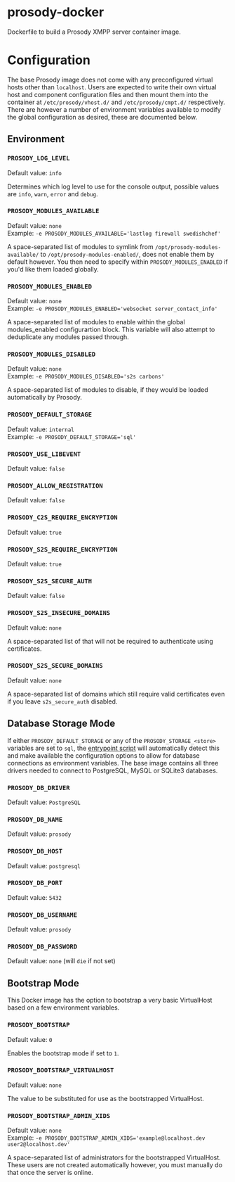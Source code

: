 # prosody-docker
Dockerfile to build a Prosody XMPP server container image.

# Configuration

The base Prosody image does not come with any preconfigured virtual hosts other than `localhost`. Users are expected to write their own virtual host and component configuration files and then mount them into the container at `/etc/prosody/vhost.d/` and `/etc/prosody/cmpt.d/` respectively. There are however a number of environment variables available to modify the global configuration as desired, these are documented below.

## Environment

### `PROSODY_LOG_LEVEL`
Default value: `info`

Determines which log level to use for the console output, possible values are `info`, `warn`, `error` and `debug`.

### `PROSODY_MODULES_AVAILABLE`
Default value: `none`  
Example: `-e PROSODY_MODULES_AVAILABLE='lastlog firewall swedishchef'`

A space-separated list of modules to symlink from `/opt/prosody-modules-available/`
to `/opt/prosody-modules-enabled/`, does not enable them by default however. You then
need to specify within `PROSODY_MODULES_ENABLED` if you'd like them loaded globally.

### `PROSODY_MODULES_ENABLED`
Default value: `none`  
Example: `-e PROSODY_MODULES_ENABLED='websocket server_contact_info'`

A space-separated list of modules to enable within the global modules_enabled configurartion
block. This variable will also attempt to deduplicate any modules passed through.

### `PROSODY_MODULES_DISABLED`
Default value: `none`  
Example: `-e PROSODY_MODULES_DISABLED='s2s carbons'`

A space-separated list of modules to disable, if they would be loaded
automatically by Prosody.

### `PROSODY_DEFAULT_STORAGE`
Default value: `internal`  
Example: `-e PROSODY_DEFAULT_STORAGE='sql'`

### `PROSODY_USE_LIBEVENT`
Default value: `false`

### `PROSODY_ALLOW_REGISTRATION`
Default value: `false`

### `PROSODY_C2S_REQUIRE_ENCRYPTION`
Default value: `true`

### `PROSODY_S2S_REQUIRE_ENCRYPTION`
Default value: `true`

### `PROSODY_S2S_SECURE_AUTH`
Default value: `false`

### `PROSODY_S2S_INSECURE_DOMAINS`
Default value: `none`

A space-separated list of that will not be required to authenticate
using certificates.

### `PROSODY_S2S_SECURE_DOMAINS`
Default value: `none`

A space-separated list of domains which still require valid certificates
even if you leave `s2s_secure_auth` disabled.

## Database Storage Mode

If either `PROSODY_DEFAULT_STORAGE` or any of the `PROSODY_STORAGE_<store>` variables are set to `sql`, the [entrypoint script](https://github.com/OpusVL/prosody-docker/blob/master/entrypoint.pl#L131) will automatically detect this and make available the configuration options to allow for database connections as environment variables. The base image contains all three drivers needed to connect to PostgreSQL, MySQL or SQLite3 databases.

### `PROSODY_DB_DRIVER`
Default value: `PostgreSQL`

### `PROSODY_DB_NAME`
Default value: `prosody`

### `PROSODY_DB_HOST`
Default value: `postgresql`

### `PROSODY_DB_PORT`
Default value: `5432`

### `PROSODY_DB_USERNAME`
Default value: `prosody`

### `PROSODY_DB_PASSWORD`
Default value: `none` (will `die` if not set)

## Bootstrap Mode

This Docker image has the option to bootstrap a very basic VirtualHost based on a few environment variables.

### `PROSODY_BOOTSTRAP`
Default value: `0`

Enables the bootstrap mode if set to `1`.

### `PROSODY_BOOTSTRAP_VIRTUALHOST`
Default value: `none`

The value to be substituted for use as the bootstrapped VirtualHost.

### `PROSODY_BOOTSTRAP_ADMIN_XIDS`
Default value: `none`  
Example: `-e PROSODY_BOOTSTRAP_ADMIN_XIDS='example@localhost.dev user2@localhost.dev'`

A space-separated list of administrators for the bootstrapped VirtualHost. These users are not created automatically however, you must manually do that once the server is online.
